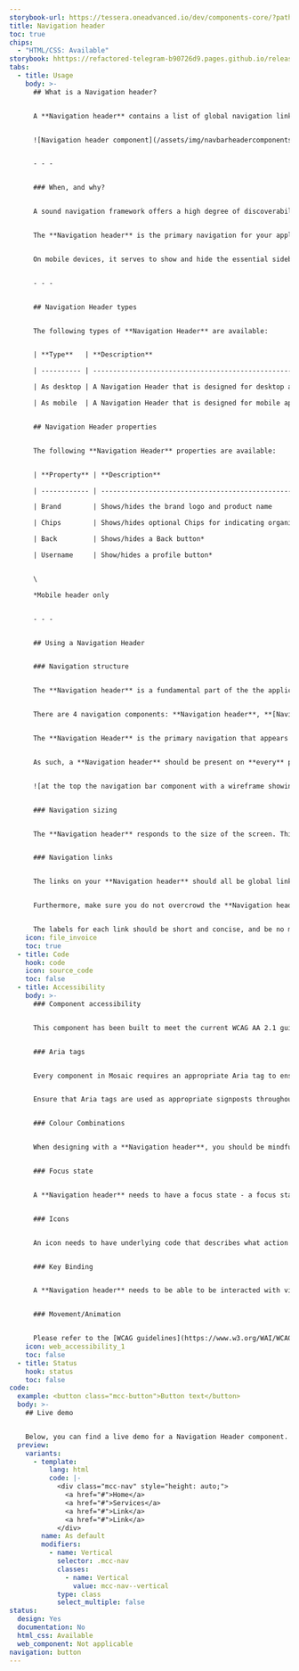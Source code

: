 ```yaml
---
storybook-url: https://tessera.oneadvanced.io/dev/components-core/?path=/docs/html-button--as-default
title: Navigation header
toc: true
chips:
  - "HTML/CSS: Available"
storybook: hhttps://refactored-telegram-b90726d9.pages.github.io/release/?path=/docs/components-navigation-header-introduction
tabs:
  - title: Usage
    body: >-
      ## What is a Navigation header?


      A **Navigation header** contains a list of global navigation links to guide users around your application.


      ![Navigation header component](/assets/img/navbarheadercomponentsvglight.svg)


      - - -


      ### When, and why?


      A sound navigation framework offers a high degree of discoverability and feedback, letting your users know where they are at all times and ensuring they can easily get to where they want to go.


      The **Navigation header** is the primary navigation for your application. It is fully responsive and begins collapsed in mobile views and becomes horizontal as the available screen width increases. It provides access to top level functions such as the search, notifications, profile, etc.


      On mobile devices, it serves to show and hide the essential sidebar navigation that allows the user to navigate around the application.


      - - -


      ## Navigation Header types


      The following types of **Navigation Header** are available:


      | **Type**   | **Description**                                                |

      | ---------- | -------------------------------------------------------------- |

      | As desktop | A Navigation Header that is designed for desktop applications. |

      | As mobile  | A Navigation Header that is designed for mobile applications.  |


      ## Navigation Header properties


      The following **Navigation Header** properties are available:


      | **Property** | **Description**                                                              |

      | ------------ | ---------------------------------------------------------------------------- |

      | Brand        | Shows/hides the brand logo and product name                                  |

      | Chips        | Shows/hides optional Chips for indicating organisations, awareness days, etc |

      | Back         | Shows/hides a Back button*                                                   |

      | Username     | Show/hides a profile button*                                                 |


      \

      *Mobile header only


      - - -


      ## Using a Navigation Header


      ### Navigation structure


      The **Navigation header** is a fundamental part of the the application. It is used in conjunction with other navigational components to form the overall shell or layout.


      There are 4 navigation components: **Navigation header**, **[Navigation rail](/components/navigation-rail)**, **[Drawer](/components/drawer)**, and **[Navigation bar](/components/navigation-bar)**. 


      The **Navigation Header** is the primary navigation that appears across the top of the page, while the **Rail** and **Drawer** are combined to create a **[Sidebar](/patterns/sidebar)** for the secondary navigation, which appears in a left-hand pane. Using a **Navigation header** with a **Sidebar** is a common pattern for multiple levels of navigation. The **Navigation bar** is used to display links across the bottom on small devices.


      As such, a **Navigation header** should be present on **every** page in your application, and only appear once on each page.


      ![at the top the navigation bar component with a wireframe showing how it is used below](/assets/img/navbarheadersvglight.svg)


      ### Navigation sizing


      The **Navigation header** responds to the size of the screen. This means it collapses incrementally as the screen size reduces, while maintaining access to the navigation links. 


      ### Navigation links


      The links on your **Navigation header** should all be global links that are the 'largest' sections of your application. Careful consideration should be put into the navigation hierarchy of your application. Each link should be at the top-level of your navigation structure - secondary content can be put into the **Sidebar** on each of those pages.


      Furthermore, make sure you do not overcrowd the **Navigation header**. Too many options presented to the user may overwhelm them. A general rule of thumb should be two to six items in the **Header**.


      The labels for each link should be short and concise, and be no more than a few words. Users should be able to read these labels and learn something about where it will take them without too much outside context.
    icon: file_invoice
    toc: true
  - title: Code
    hook: code
    icon: source_code
    toc: false
  - title: Accessibility
    body: >-
      ### Component accessibility


      This component has been built to meet the current WCAG AA 2.1 guidelines. We also test these components against the guidelines before release.


      ### Aria tags


      Every component in Mosaic requires an appropriate Aria tag to ensure that screen readers can effectively parse the page. Aria tags are provided as part of Mosaic. Please do not override these without good reason.


      Ensure that Aria tags are used as appropriate signposts throughout the product.


      ### Colour Combinations


      When designing with a **Navigation header**, you should be mindful of the colour combinations you are using. The components have been designed with this in mind, but if you are using colours that are not part of the default component, please ensure that there is a clear colour contrast within the parts of the component and between the **Navigation header** and the background it is on. To check the contrast, please use [WebAIM's contrast checker](https://webaim.org/resources/contrastchecker/).


      ### Focus state


      A **Navigation header** needs to have a focus state - a focus state is when you tab into an element to interact with it. Ensure that users can use their keyboard to focus on the elements within the **Navigation header**.


      ### Icons


      An icon needs to have underlying code that describes what action the icon takes. the labels should be specific - for example, a 'bin' icon for delete should be labelled 'delete' not 'bin'.


      ### Key Binding


      A **Navigation header** needs to be able to be interacted with via a keyboard. Where possible we will provide key-binds within our Mosaic component or there will be default HTML ones. If this isn't the case then please implement logical key-binds for all intractable components.


      ### Movement/Animation


      Please refer to the [WCAG guidelines](https://www.w3.org/WAI/WCAG21/quickref/?showtechniques=129%2C131%2C133%2C136%2C141%2C145%2C147%2C1412%2C211%2C212%2C231%2C241%2C245%2C251%2C254%2C312%2C322%2C332%2C411%2C412%2C413#three-flashes-or-below-threshold) for the time-based considerations for animations.
    icon: web_accessibility_1
    toc: false
  - title: Status
    hook: status
    toc: false
code:
  example: <button class="mcc-button">Button text</button>
  body: >-
    ## Live demo


    Below, you can find a live demo for a Navigation Header component. Use the drop-down menus and radio buttons to view the different Navigation Header Types and Variants.
  preview:
    variants:
      - template:
          lang: html
          code: |-
            <div class="mcc-nav" style="height: auto;">
              <a href="#">Home</a>
              <a href="#">Services</a>
              <a href="#">Link</a>
              <a href="#">Link</a>
            </div>
        name: As default
        modifiers:
          - name: Vertical
            selector: .mcc-nav
            classes:
              - name: Vertical
                value: mcc-nav--vertical
            type: class
            select_multiple: false
status:
  design: Yes
  documentation: No
  html_css: Available
  web_component: Not applicable
navigation: button
---
```

